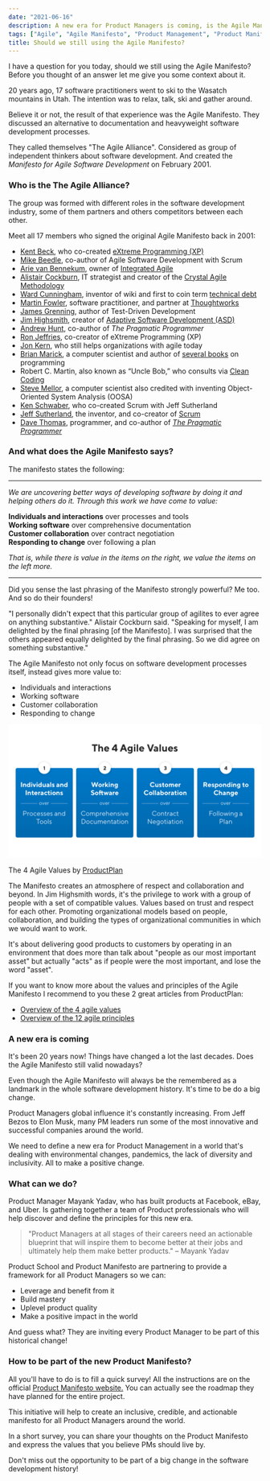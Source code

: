```yaml
---
date: "2021-06-16"
description: A new era for Product Managers is coming, is the Agile Manifesto still valid nowadays?
tags: ["Agile", "Agile Manifesto", "Product Management", "Product Manifesto"]
title: Should we still using the Agile Manifesto?
---
```


I have a question for you today, should we still using the Agile Manifesto? Before you thought of an answer let me give you some context about it.

20 years ago, 17 software practitioners went to ski to the Wasatch mountains in Utah. The intention was to relax, talk, ski and gather around.

Believe it or not, the result of that experience was the Agile Manifesto. They discussed an alternative to documentation and heavyweight software development processes.

They called themselves "The Agile Alliance". Considered as group of independent thinkers about software development. And created the *Manifesto for Agile Software Development* on February 2001.

### **Who is the The Agile Alliance?**

The group was formed with different roles in the software development industry, some of them partners and others competitors between each other.

Meet all 17 members who signed the original Agile Manifesto back in 2001:

- [Kent Beck](https://www.kentbeck.com/), who co-created [eXtreme Programming (XP)](https://www.productplan.com/glossary/extreme-programming/)
- [Mike Beedle](https://en.wikipedia.org/wiki/Mike_Beedle), co-author of Agile Software Development with Scrum
- [Arie van Bennekum](https://twitter.com/arievanbennekum?lang=en), owner of [Integrated Agile](http://integratedagile.com/)
- [Alistair Cockburn](https://alistair.cockburn.us/coming-soon/), IT strategist and creator of the [Crystal Agile Methodology](https://www.productplan.com/glossary/crystal-agile-framework/)
- [Ward Cunningham](http://c2.com/~ward/), inventor of wiki and first to coin term [technical debt](https://www.productplan.com/glossary/technical-debt/)
- [Martin Fowler](https://martinfowler.com/), software practitioner, and partner at [Thoughtworks](https://www.thoughtworks.com/)
- [James Grenning](https://wingman-sw.com/about), author of Test-Driven Development
- [Jim Highsmith](http://jimhighsmith.com/), creator of [Adaptive Software Development (ASD)](https://www.productplan.com/glossary/adaptive-software-development/)
- [Andrew Hunt](https://en.wikipedia.org/wiki/Andy_Hunt_(author)), co-author of *The Pragmatic Programmer*
- [Ron Jeffries](http://ronjeffries.com/), co-creator of eXtreme Programming (XP)
- [Jon Kern](https://www.linkedin.com/in/jonkern/), who still helps organizations with agile today
- [Brian Marick](https://twitter.com/marick), a computer scientist and author of [several books](https://leanpub.com/outsidefp) on programming
- Robert C. Martin, also known as “Uncle Bob,” who consults via [Clean Coding](https://blog.cleancoder.com/)
- [Steve Mellor](https://www.revolvy.com/page/Stephen-J.-Mellor), a computer scientist also credited with inventing Object-Oriented System Analysis (OOSA)
- [Ken Schwaber](https://kenschwaber.wordpress.com/), who co-created Scrum with Jeff Sutherland
- [Jeff Sutherland](https://www.scrumalliance.org/community/profile/jsutherland), the inventor, and co-creator of [Scrum](https://www.productplan.com/glossary/scrum-agile-framework/)
- [Dave Thomas](https://pragdave.me/blog/2014/03/04/time-to-kill-agile.html), programmer, and co-author of *[The Pragmatic Programmer](https://www.amazon.com/Pragmatic-Programmer-Journeyman-Master/dp/020161622X)*


### **And what does the Agile Manifesto says?**

The manifesto states the following:

***

*We are uncovering better ways of developing software by doing it and helping others do it. Through this work we have come to value:*

**Individuals and interactions** over processes and tools <br/>
**Working software** over comprehensive documentation <br/>
**Customer collaboration** over contract negotiation <br/>
**Responding to change** over following a plan <br/>

*That is, while there is value in the items on the right, we value the items on the left more.*

***

Did you sense the last phrasing of the Manifesto strongly powerful? Me too. And so do their founders!

"I personally didn't expect that this particular group of agilites to ever agree on anything substantive." Alistair Cockburn said. "Speaking for myself, I am delighted by the final phrasing [of the Manifesto]. I was surprised that the others appeared equally delighted by the final phrasing. So we did agree on something substantive."

The Agile Manifesto not only focus on software development processes itself, instead gives more value to:

- Individuals and interactions
- Working software
- Customer collaboration
- Responding to change

![The 4 Agile Values by ProductPlan](4-values.png)

The 4 Agile Values by [ProductPlan](https://www.productplan.com/glossary/agile-manifesto/)

The Manifesto creates an atmosphere of respect and collaboration and beyond. In Jim Highsmith words, it's the privilege to work with a group of people with a set of compatible values. Values based on trust and respect for each other. Promoting organizational models based on people, collaboration, and building the types of organizational communities in which we would want to work.

It's about delivering good products to customers by operating in an environment that does more than talk about "people as our most important asset" but actually "acts" as if people were the most important, and lose the word "asset".

If you want to know more about the values and principles of the Agile Manifesto I recommend to you these 2 great articles from ProductPlan:

- [Overview of the 4 agile values](https://www.productplan.com/glossary/agile-values/)
- [Overview of the 12 agile principles](https://www.productplan.com/glossary/agile-principles/)

### **A new era is coming**

It's been 20 years now! Things have changed a lot the last decades. Does the Agile Manifesto still valid nowadays?

Even though the Agile Manifesto will always be the remembered as a landmark in the whole software development history. It's time to be do a big change.

Product Managers global influence it's constantly increasing. From Jeff Bezos to Elon Musk, many PM leaders run some of the most innovative and successful companies around the world.

We need to define a new era for Product Management in a world that's dealing with environmental changes, pandemics, the lack of diversity and inclusivity. All to make a positive change.

### **What can we do?**

Product Manager Mayank Yadav, who has built products at Facebook, eBay, and Uber. Is gathering together a team of Product professionals who will help discover and define the principles for this new era.

> "Product Managers at all stages of their careers need an actionable blueprint that will inspire them to become better at their jobs and ultimately help them make better products." – Mayank Yadav

Product School and Product Manifesto are partnering to provide a framework for all Product Managers so we can:

- Leverage and benefit from it
- Build mastery
- Uplevel product quality
- Make a positive impact in the world

And guess what? They are inviting every Product Manager to be part of this historical change!

### **How to be part of the new Product Manifesto?**

All you'll have to do is to fill a quick survey! All the instructions are on the official [Product Manifesto website.](https://www.product-manifesto.com/) You can actually see the roadmap they have planned for the entire project.

This initiative will help to create an inclusive, credible, and actionable manifesto for all Product Managers around the world.

In a short survey, you can share your thoughts on the Product Manifesto and express the values that you believe PMs should live by.

Don't miss out the opportunity to be part of a big change in the software development history!
